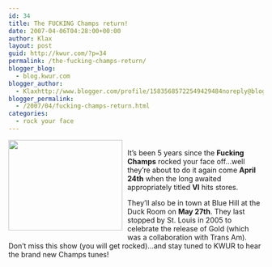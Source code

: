 ```yaml
---
id: 34
title: The FUCKING Champs return!
date: 2007-04-06T04:28:00+00:00
author: Klax
layout: post
guid: http://kwur.com/?p=34
permalink: /the-fucking-champs-return/
blogger_blog:
  - blog.kwur.com
blogger_author:
  - Klaxhttp://www.blogger.com/profile/15835685722549429484noreply@blogger.com
blogger_permalink:
  - /2007/04/fucking-champs-return.html
categories:
  - rock your face
---
```

<div class="pf-content">
  <p>
    <a onblur="try {parent.deselectBloggerImageGracefully();} catch(e) {}" href="http://www.kwur.com/blog/uploaded_images/dc333poster-739695.jpg"><img style="margin: 0pt 10px 10px 0pt; float: left; cursor: pointer; width: 225px; height: 179px;" src="http://www.kwur.com/blog/uploaded_images/dc333poster-739685.jpg" alt="" border="0" /></a><br />It&#8217;s been 5 years since the <span style="font-weight: bold;">Fucking Champs</span> rocked your face off&#8230;well they&#8217;re about to do it again come <span style="font-weight: bold;">April 24th</span> when the long awaited appropriately titled <span style="font-weight: bold;">VI</span> hits stores.
  </p>
  
  <p>
    They&#8217;ll also be in town at Blue Hill at the Duck Room on <span style="font-weight: bold;">May 27th</span>. They last stopped by St. Louis in 2005 to celebrate the release of Gold (which was a collaboration with Trans Am). Don&#8217;t miss this show (you will get rocked)&#8230;and stay tuned to KWUR to hear the brand new Champs tunes!
  </p>
</div>